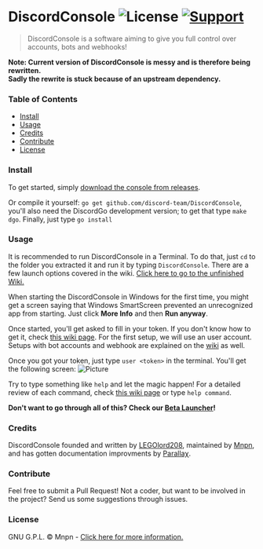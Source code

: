 # DiscordConsole ![License](https://img.shields.io/badge/license-GPL-blue.svg?style=flat-square) [![Support](https://img.shields.io/badge/Discord-Support%20guild-6C88EE.svg?style=flat-square)](https://discord.gg/xvQV8bT)

> DiscordConsole is a software aiming to give you full control over accounts, bots and webhooks!

**Note: Current version of DiscordConsole is messy and is therefore being rewritten.  
Sadly the rewrite is stuck because of an upstream dependency.**

### Table of Contents

- [Install](#install)
- [Usage](#usage)
- [Credits](#credits)
- [Contribute](#contribute)
- [License](#license)

### Install

To get started, simply [download the console from releases](https://github.com/LEGOlord208/DiscordConsole/releases).

Or compile it yourself: `go get github.com/discord-team/DiscordConsole`, you'll also need the DiscordGo development version; to get that type `make dgo`. Finally, just type `go install`

### Usage

It is recommended to run DiscordConsole in a Terminal. To do that, just `cd` to the folder you extracted it and run it by typing `DiscordConsole`. There are a few launch options covered in the wiki. [Click here to go to the unfinished Wiki.](https://discordconsole-team.github.io/Wiki/wiki.html)

When starting the DiscordConsole in Windows for the first time, you might get a screen saying that Windows SmartScreen prevented an unrecognized app from starting. Just click **More Info** and then **Run anyway**.

Once started, you'll get asked to fill in your token. If you don't know how to get it, check [this wiki page](https://discordconsole-team.github.io/Wiki/wiki.html).
For the first setup, we will use an user account. Setups with bot accounts and webhook are explained on the [wiki](https://discordconsole-team.github.io/Wiki/wiki.html) as well.

Once you got your token, just type `user <token>` in the terminal. You'll get the following screen:
![Picture](https://i.imgur.com/KPCVmlH.png)

Try to type something like `help` and let the magic happen! For a detailed review of each command, check [this wiki page](https://discordconsole-team.github.io/Wiki/wiki.html) or type `help command`.

**Don't want to go through all of this? Check our [Beta Launcher](https://github.com/discordconsole-team/DConsoleLauncher)!**

### Credits

DiscordConsole founded and written by [LEGOlord208](https://github.com/legolord208), maintained by [Mnpn](https://github.com/mnpn03), and has gotten documentation improvments by [Parallaχ](https://github.com/Doyouwanttomakeacake).

### Contribute

Feel free to submit a Pull Request! Not a coder, but want to be involved in the project? Send us some suggestions through issues.

### License

GNU G.P.L. © Mnpn - [Click here for more information.](https://github.com/discordconsole-team/DiscordConsole/blob/master/LICENSE)
